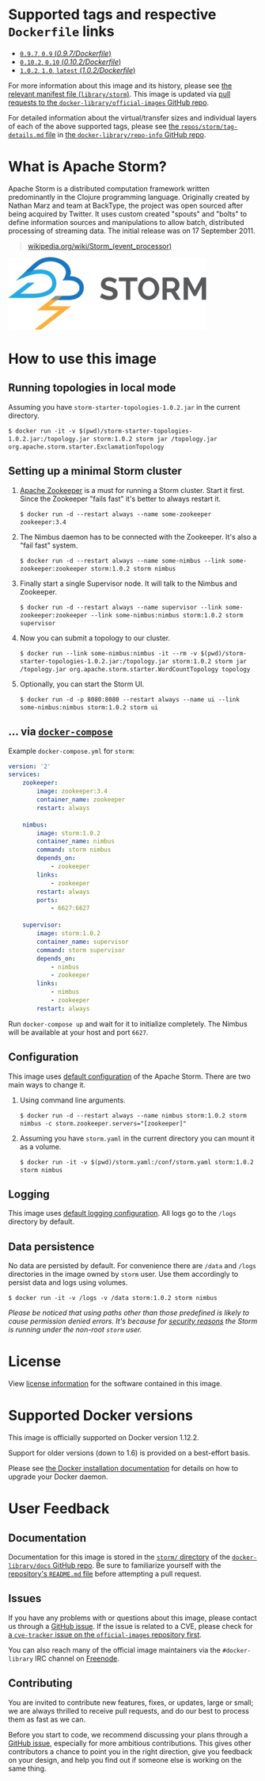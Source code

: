 # Supported tags and respective `Dockerfile` links

-	[`0.9.7`, `0.9` (*0.9.7/Dockerfile*)](https://github.com/31z4/storm-docker/blob/93746fa3936afb3751565860632d3e49d53e9b0e/0.9.7/Dockerfile)
-	[`0.10.2`, `0.10` (*0.10.2/Dockerfile*)](https://github.com/31z4/storm-docker/blob/93746fa3936afb3751565860632d3e49d53e9b0e/0.10.2/Dockerfile)
-	[`1.0.2`, `1.0`, `latest` (*1.0.2/Dockerfile*)](https://github.com/31z4/storm-docker/blob/93746fa3936afb3751565860632d3e49d53e9b0e/1.0.2/Dockerfile)

For more information about this image and its history, please see [the relevant manifest file (`library/storm`)](https://github.com/docker-library/official-images/blob/master/library/storm). This image is updated via [pull requests to the `docker-library/official-images` GitHub repo](https://github.com/docker-library/official-images/pulls?q=label%3Alibrary%2Fstorm).

For detailed information about the virtual/transfer sizes and individual layers of each of the above supported tags, please see [the `repos/storm/tag-details.md` file](https://github.com/docker-library/repo-info/blob/master/repos/storm/tag-details.md) in [the `docker-library/repo-info` GitHub repo](https://github.com/docker-library/repo-info).

# What is Apache Storm?

Apache Storm is a distributed computation framework written predominantly in the Clojure programming language. Originally created by Nathan Marz and team at BackType, the project was open sourced after being acquired by Twitter. It uses custom created "spouts" and "bolts" to define information sources and manipulations to allow batch, distributed processing of streaming data. The initial release was on 17 September 2011.

> [wikipedia.org/wiki/Storm_(event_processor)](https://en.wikipedia.org/wiki/Storm_(event_processor))

![logo](https://raw.githubusercontent.com/docker-library/docs/81d5cc2864be8fca7676abc044d974e8481d1d06/storm/logo.png)

# How to use this image

## Running topologies in local mode

Assuming you have `storm-starter-topologies-1.0.2.jar` in the current directory.

	$ docker run -it -v $(pwd)/storm-starter-topologies-1.0.2.jar:/topology.jar storm:1.0.2 storm jar /topology.jar org.apache.storm.starter.ExclamationTopology

## Setting up a minimal Storm cluster

1.	[Apache Zookeeper](https://zookeeper.apache.org/) is a must for running a Storm cluster. Start it first. Since the Zookeeper "fails fast" it's better to always restart it.

		$ docker run -d --restart always --name some-zookeeper zookeeper:3.4

2.	The Nimbus daemon has to be connected with the Zookeeper. It's also a "fail fast" system.

		$ docker run -d --restart always --name some-nimbus --link some-zookeeper:zookeeper storm:1.0.2 storm nimbus

3.	Finally start a single Supervisor node. It will talk to the Nimbus and Zookeeper.

		$ docker run -d --restart always --name supervisor --link some-zookeeper:zookeeper --link some-nimbus:nimbus storm:1.0.2 storm supervisor

4.	Now you can submit a topology to our cluster.

		$ docker run --link some-nimbus:nimbus -it --rm -v $(pwd)/storm-starter-topologies-1.0.2.jar:/topology.jar storm:1.0.2 storm jar /topology.jar org.apache.storm.starter.WordCountTopology topology

5.	Optionally, you can start the Storm UI.

		$ docker run -d -p 8080:8080 --restart always --name ui --link some-nimbus:nimbus storm:1.0.2 storm ui

## ... via [`docker-compose`](https://github.com/docker/compose)

Example `docker-compose.yml` for `storm`:

```yaml
version: '2'
services:
    zookeeper:
        image: zookeeper:3.4
        container_name: zookeeper
        restart: always

    nimbus:
        image: storm:1.0.2
        container_name: nimbus
        command: storm nimbus
        depends_on:
            - zookeeper
        links:
            - zookeeper
        restart: always
        ports:
            - 6627:6627

    supervisor:
        image: storm:1.0.2
        container_name: supervisor
        command: storm supervisor
        depends_on:
            - nimbus
            - zookeeper
        links:
            - nimbus
            - zookeeper
        restart: always
```

Run `docker-compose up` and wait for it to initialize completely. The Nimbus will be available at your host and port `6627`.

## Configuration

This image uses [default configuration](https://github.com/apache/storm/blob/v1.0.2/conf/defaults.yaml) of the Apache Storm. There are two main ways to change it.

1.	Using command line arguments.

		$ docker run -d --restart always --name nimbus storm:1.0.2 storm nimbus -c storm.zookeeper.servers="[zookeeper]"

2.	Assuming you have `storm.yaml` in the current directory you can mount it as a volume.

		$ docker run -it -v $(pwd)/storm.yaml:/conf/storm.yaml storm:1.0.2 storm nimbus

## Logging

This image uses [default logging configuration](https://github.com/apache/storm/tree/v1.0.2/log4j2). All logs go to the `/logs` directory by default.

## Data persistence

No data are persisted by default. For convenience there are `/data` and `/logs` directories in the image owned by `storm` user. Use them accordingly to persist data and logs using volumes.

	$ docker run -it -v /logs -v /data storm:1.0.2 storm nimbus

*Please be noticed that using paths other than those predefined is likely to cause permission denied errors. It's because for [security reasons](https://docs.docker.com/engine/userguide/eng-image/dockerfile_best-practices/#user) the Storm is running under the non-root `storm` user.*

# License

View [license information](http://storm.apache.org/about/free-and-open-source.html) for the software contained in this image.

# Supported Docker versions

This image is officially supported on Docker version 1.12.2.

Support for older versions (down to 1.6) is provided on a best-effort basis.

Please see [the Docker installation documentation](https://docs.docker.com/installation/) for details on how to upgrade your Docker daemon.

# User Feedback

## Documentation

Documentation for this image is stored in the [`storm/` directory](https://github.com/docker-library/docs/tree/master/storm) of the [`docker-library/docs` GitHub repo](https://github.com/docker-library/docs). Be sure to familiarize yourself with the [repository's `README.md` file](https://github.com/docker-library/docs/blob/master/README.md) before attempting a pull request.

## Issues

If you have any problems with or questions about this image, please contact us through a [GitHub issue](https://github.com/31z4/storm-docker/issues). If the issue is related to a CVE, please check for [a `cve-tracker` issue on the `official-images` repository first](https://github.com/docker-library/official-images/issues?q=label%3Acve-tracker).

You can also reach many of the official image maintainers via the `#docker-library` IRC channel on [Freenode](https://freenode.net).

## Contributing

You are invited to contribute new features, fixes, or updates, large or small; we are always thrilled to receive pull requests, and do our best to process them as fast as we can.

Before you start to code, we recommend discussing your plans through a [GitHub issue](https://github.com/31z4/storm-docker/issues), especially for more ambitious contributions. This gives other contributors a chance to point you in the right direction, give you feedback on your design, and help you find out if someone else is working on the same thing.
